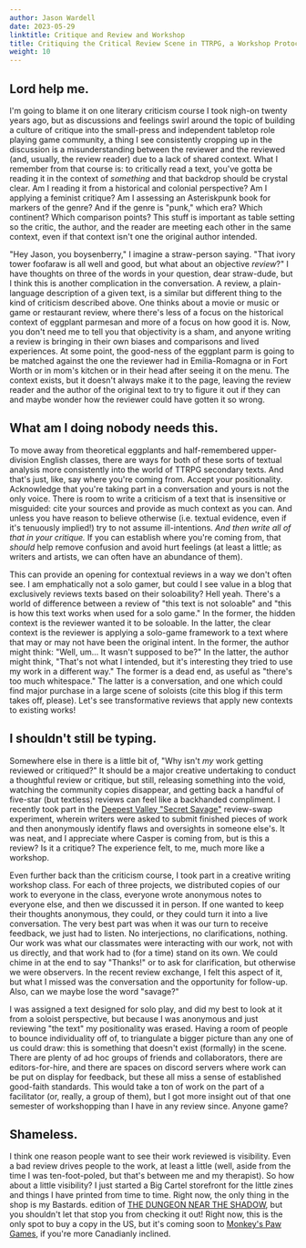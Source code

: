 ```yaml
---
author: Jason Wardell
date: 2023-05-29
linktitle: Critique and Review and Workshop
title: Critiquing the Critical Review Scene in TTRPG, a Workshop Protocol
weight: 10
---
```


## Lord help me.
I'm going to blame it on one literary criticism course I took nigh-on twenty years ago, but as discussions and feelings swirl around the topic of building a culture of critique into the small-press and independent tabletop role playing game community, a thing I see consistently cropping up in the discussion is a misunderstanding between the reviewer and the reviewed (and, usually, the review reader) due to a lack of shared context. What I remember from that course is: to critically read a text, you've gotta be reading it in the context of _something_ and that backdrop should be crystal clear. Am I reading it from a historical and colonial perspective? Am I applying a feminist critique? Am I assessing an Asteriskpunk book for markers of the genre? And if the genre is "punk," which era? Which continent? Which comparison points? This stuff is important as table setting so the critic, the author, and the reader are meeting each other in the same context, even if that context isn't one the original author intended.

"Hey Jason, you boysenberry," I imagine a straw-person saying. "That ivory tower foofaraw is all well and good, but what about an objective _review_?" I have thoughts on three of the words in your question, dear straw-dude, but I think this is another complication in the conversation. A review, a plain-language description of a given text, is a similar but different thing to the kind of criticism described above. One thinks about a movie or music or game or restaurant review, where there's less of a focus on the historical context of eggplant parmesan and more of a focus on how good it is. Now, you don't need me to tell you that objectivity is a sham, and anyone writing a review is bringing in their own biases and comparisons and lived experiences. At some point, the good-ness of the eggplant parm is going to be matched against the one the reviewer had in Emilia-Romagna or in Fort Worth or in mom's kitchen or in their head after seeing it on the menu. The context exists, but it doesn't always make it to the page, leaving the review reader and the author of the original text to try to figure it out if they can and maybe wonder how the reviewer could have gotten it so wrong. 

## What am I doing nobody needs this.
To move away from theoretical eggplants and half-remembered upper-division English classes, there are ways for both of these sorts of textual analysis more consistently into the world of TTRPG secondary texts. And that's just, like, say where you're coming from. Accept your positionality. Acknowledge that you're taking part in a conversation and yours is not the only voice. There is room to write a criticism of a text that is insensitive or misguided: cite your sources and provide as much context as you can. And unless you have reason to believe otherwise (i.e. textual evidence, even if it's tenuously implied!) try to not assume ill-intentions. _And then write all of that in your critique._ If you can establish where you're coming from, that _should_ help remove confusion and avoid hurt feelings (at least a little; as writers and artists, we can often have an abundance of them). 

This can provide an opening for contextual reviews in a way we don't often see. I am emphatically not a solo gamer, but could I see value in a blog that exclusively reviews texts based on their soloability? Hell yeah. There's a world of difference between a review of "this text is not soloable" and "this is how this text works when used for a solo game." In the former, the hidden context is the reviewer wanted it to be soloable. In the latter, the clear context is the reviewer is applying a solo-game framework to a text where that may or may not have been the original intent. In the former, the author might think: "Well, um... It wasn't supposed to be?" In the latter, the author might think, "That's not what I intended, but it's interesting they tried to use my work in a different way." The former is a dead end, as useful as "there's too much whitespace." The latter is a conversation, and one which could find major purchase in a large scene of soloists (cite this blog if this term takes off, please). Let's see transformative reviews that apply new contexts to existing works! 

## I shouldn't still be typing.
Somewhere else in there is a little bit of, "Why isn't _my_ work getting reviewed or critiqued?" It should be a major creative undertaking to conduct a thoughtful review or critique, but still, releasing something into the void, watching the community copies disappear, and getting back a handful of five-star (but textless) reviews can feel like a backhanded compliment. I recently took part in the [Deepest Valley "Secret Savage"](https://twitter.com/deepestvalleys/status/1660947777700888577?s=20) review-swap experiment, wherein writers were asked to submit finished pieces of work and then anonymously identify flaws and oversights in someone else's. It was neat, and I appreciate where Casper is coming from, but is this a review? Is it a critique? The experience felt, to me, much more like a workshop.

Even further back than the criticism course, I took part in a creative writing workshop class. For each of three projects, we distributed copies of our work to everyone in the class, everyone wrote anonymous notes to everyone else, and then we discussed it in person. If one wanted to keep their thoughts anonymous, they could, or they could turn it into a live conversation. The very best part was when it was our turn to receive feedback, we just had to listen. No interjections, no clarifications, nothing. Our work was what our classmates were interacting with our work, not with us directly, and that work had to (for a time) stand on its own. We could chime in at the end to say "Thanks!" or to ask for clarification, but otherwise we were observers. In the recent review exchange, I felt this aspect of it, but what I missed was the conversation and the opportunity for follow-up. Also, can we maybe lose the word "savage?" 

I was assigned a text designed for solo play, and did my best to look at it from a soloist perspective, but because I was anonymous and just reviewing "the text" my positionality was erased. Having a room of people to bounce individuality off of, to triangulate a bigger picture than any one of us could draw: this is something that doesn't exist (formally) in the scene. There are plenty of ad hoc groups of friends and collaborators, there are editors-for-hire, and there are spaces on discord servers where work can be put on display for feedback, but these all miss a sense of established good-faith standards. This would take a ton of work on the part of a facilitator (or, really, a group of them), but I got more insight out of that one semester of workshopping than I have in any review since. Anyone game?

## Shameless.
I think one reason people want to see their work reviewed is visibility. Even a bad review drives people to the work, at least a little (well, aside from the time I was ten-foot-poled, but that's between me and my therapist). So how about a little visibility? I just started a Big Cartel storefront for the little zines and things I have printed from time to time. Right now, the only thing in the shop is my Bastards. edition of [THE DUNGEON NEAR THE SHADOW](https://store.phantomfuneral.com/product/dungeon-near-the-shadow), but you shouldn't let that stop you from checking it out! Right now, this is the only spot to buy a copy in the US, but it's coming soon to [Monkey's Paw Games](https://monkeyspawgames.com/en-us), if you're more Canadianly inclined. 
